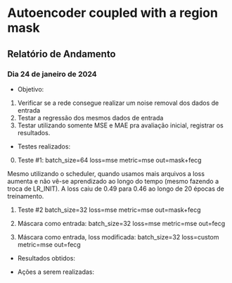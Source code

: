 # Autoencoder coupled with a region mask

## Relatório de Andamento

### Dia 24 de janeiro de 2024

* Objetivo:

1. Verificar se a rede consegue realizar um noise removal dos dados de entrada
2. Testar a regressão dos mesmos dados de entrada
3. Testar utilizando somente MSE e MAE pra avaliação inicial, registrar os resultados.

* Testes realizados:

0. Teste #1:
batch_size=64
loss=mse
metric=mse
out=mask+fecg

Mesmo utilizando o scheduler, quando usamos mais arquivos a loss aumenta e não vê-se aprendizado ao longo do tempo (mesmo fazendo a troca de LR_INIT). A loss caiu de 0.49 para 0.46 ao longo de 20 épocas de treinamento.

1. Teste #2
batch_size=32
loss=mse
metric=mse
out=mask+fecg

2. Máscara como entrada:
batch_size=32
loss=mse
metric=mse
out=fecg

3. Máscara como entrada, loss modificada:
batch_size=32
loss=custom
metric=mse
out=fecg


* Resultados obtidos: 

* Ações a serem realizadas: